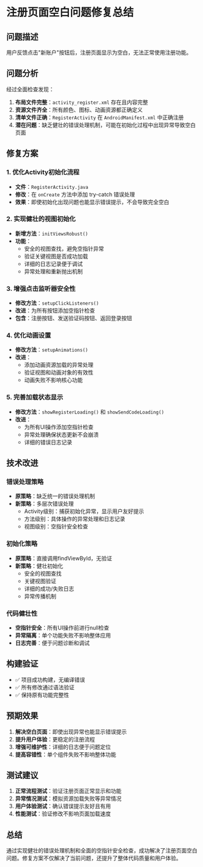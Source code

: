 # 注册页面空白问题修复总结

## 问题描述
用户反馈点击"新账户"按钮后，注册页面显示为空白，无法正常使用注册功能。

## 问题分析
经过全面检查发现：
1. **布局文件完整**：`activity_register.xml` 存在且内容完整
2. **资源文件齐全**：所有颜色、图标、动画资源都正确定义
3. **清单文件正确**：`RegisterActivity` 在 `AndroidManifest.xml` 中正确注册
4. **潜在问题**：缺乏健壮的错误处理机制，可能在初始化过程中出现异常导致空白页面

## 修复方案

### 1. 优化Activity初始化流程
- **文件**：`RegisterActivity.java`
- **修改**：在 `onCreate` 方法中添加 try-catch 错误处理
- **效果**：即使初始化出现问题也能显示错误提示，不会导致完全空白

### 2. 实现健壮的视图初始化
- **新增方法**：`initViewsRobust()`
- **功能**：
  - 安全的视图查找，避免空指针异常
  - 验证关键视图是否成功加载
  - 详细的日志记录便于调试
  - 异常处理和重新抛出机制

### 3. 增强点击监听器安全性
- **修改方法**：`setupClickListeners()`
- **改进**：为所有按钮添加空指针检查
- **包含**：注册按钮、发送验证码按钮、返回登录按钮

### 4. 优化动画设置
- **修改方法**：`setupAnimations()`
- **改进**：
  - 添加动画资源加载的异常处理
  - 验证视图和动画对象的有效性
  - 动画失败不影响核心功能

### 5. 完善加载状态显示
- **修改方法**：`showRegisterLoading()` 和 `showSendCodeLoading()`
- **改进**：
  - 为所有UI操作添加空指针检查
  - 异常处理确保状态更新不会崩溃
  - 详细的错误日志记录

## 技术改进

### 错误处理策略
- **原策略**：缺乏统一的错误处理机制
- **新策略**：多层次错误处理
  - Activity级别：捕获初始化异常，显示用户友好提示
  - 方法级别：具体操作的异常处理和日志记录
  - 视图级别：空指针安全检查

### 初始化策略
- **原策略**：直接调用findViewById，无验证
- **新策略**：健壮初始化
  - 安全的视图查找
  - 关键视图验证
  - 详细的成功/失败日志
  - 异常传播机制

### 代码健壮性
- **空指针安全**：所有UI操作前进行null检查
- **异常隔离**：单个功能失败不影响整体应用
- **日志完善**：便于问题诊断和调试

## 构建验证
- ✅ 项目成功构建，无编译错误
- ✅ 所有修改通过语法验证
- ✅ 保持原有功能完整性

## 预期效果
1. **解决空白页面**：即使出现异常也能显示错误提示
2. **提升用户体验**：更稳定的注册流程
3. **增强可维护性**：详细的日志便于问题定位
4. **提高容错性**：单个组件失败不影响整体功能

## 测试建议
1. **正常流程测试**：验证注册页面正常显示和功能
2. **异常情况测试**：模拟资源加载失败等异常情况
3. **用户体验测试**：确认错误提示友好且有用
4. **性能测试**：验证修改不影响页面加载速度

## 总结
通过实现健壮的错误处理机制和全面的空指针安全检查，成功解决了注册页面空白问题。修复方案不仅解决了当前问题，还提升了整体代码质量和用户体验。